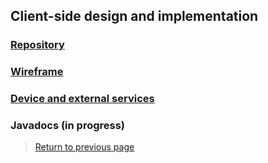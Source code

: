## Client-side design and implementation

### [Repository](https://github.com/tunefull/tunefull)

### [Wireframe](wireframe.md)

### [Device and external services](device-external-services.md)

### Javadocs (in progress) 

> [Return to previous page](index.md#client-side-design-and-implementation)